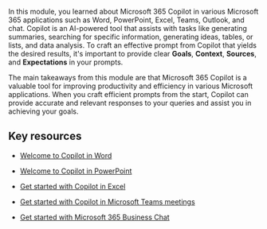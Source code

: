 In this module, you learned about Microsoft 365 Copilot in various Microsoft 365 applications such as Word, PowerPoint, Excel, Teams, Outlook, and chat. Copilot is an AI-powered tool that assists with tasks like generating summaries, searching for specific information, generating ideas, tables, or lists, and data analysis. To craft an effective prompt from Copilot that yields the desired results, it's important to provide clear **Goals**, **Context**, **Sources**, and **Expectations** in your prompts.

The main takeaways from this module are that Microsoft 365 Copilot is a valuable tool for improving productivity and efficiency in various Microsoft applications. When you craft efficient prompts from the start, Copilot can provide accurate and relevant responses to your queries and assist you in achieving your goals.

## Key resources

- [Welcome to Copilot in Word](https://support.microsoft.com/en-us/office/welcome-to-copilot-in-word-2135e85f-a467-463b-b2f0-c51a46d625d1)

- [Welcome to Copilot in PowerPoint](https://support.microsoft.com/office/welcome-to-copilot-in-powerpoint-57133c75-24c0-4519-8096-d0dadf25fb8d)

- [Get started with Copilot in Excel](https://support.microsoft.com/office/get-started-with-copilot-in-excel-d7110502-0334-4b4f-a175-a73abdfc118a)

- [Get started with Copilot in Microsoft Teams meetings](https://support.microsoft.com/office/get-started-with-copilot-in-microsoft-teams-meetings-0bf9dd3c-96f7-44e2-8bb8-790bedf066b1)

- [Get started with Microsoft 365 Business Chat](https://support.microsoft.com/topic/get-started-with-microsoft-365-chat-5b00a52d-7296-48ee-b938-b95b7209f737)